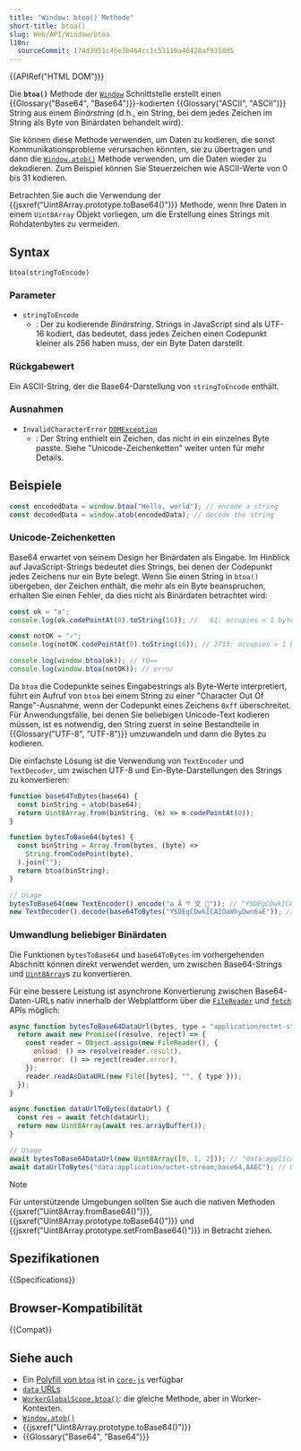 ```yaml
---
title: "Window: btoa() Methode"
short-title: btoa()
slug: Web/API/Window/btoa
l10n:
  sourceCommit: 174d3951c46e3b464cc1c53110a46428af9358d5
---
```


{{APIRef("HTML DOM")}}

Die **`btoa()`** Methode der [`Window`](/de/docs/Web/API/Window) Schnittstelle erstellt einen {{Glossary("Base64", "Base64")}}-kodierten {{Glossary("ASCII", "ASCII")}} String aus einem _Binärstring_ (d.h., ein String, bei dem jedes Zeichen im String als Byte von Binärdaten behandelt wird).

Sie können diese Methode verwenden, um Daten zu kodieren, die sonst Kommunikationsprobleme verursachen könnten, sie zu übertragen und dann die [`Window.atob()`](/de/docs/Web/API/Window/atob) Methode verwenden, um die Daten wieder zu dekodieren. Zum Beispiel können Sie Steuerzeichen wie ASCII-Werte von 0 bis 31 kodieren.

Betrachten Sie auch die Verwendung der {{jsxref("Uint8Array.prototype.toBase64()")}} Methode, wenn Ihre Daten in einem `Uint8Array` Objekt vorliegen, um die Erstellung eines Strings mit Rohdatenbytes zu vermeiden.

## Syntax

```js-nolint
btoa(stringToEncode)
```

### Parameter

- `stringToEncode`
  - : Der zu kodierende _Binärstring_. Strings in JavaScript sind als UTF-16 kodiert, das bedeutet, dass jedes Zeichen einen Codepunkt kleiner als 256 haben muss, der ein Byte Daten darstellt.

### Rückgabewert

Ein ASCII-String, der die Base64-Darstellung von `stringToEncode` enthält.

### Ausnahmen

- `InvalidCharacterError` [`DOMException`](/de/docs/Web/API/DOMException)
  - : Der String enthielt ein Zeichen, das nicht in ein einzelnes Byte passte. Siehe "Unicode-Zeichenketten" weiter unten für mehr Details.

## Beispiele

```js
const encodedData = window.btoa("Hello, world"); // encode a string
const decodedData = window.atob(encodedData); // decode the string
```

### Unicode-Zeichenketten

Base64 erwartet von seinem Design her Binärdaten als Eingabe. Im Hinblick auf JavaScript-Strings bedeutet dies Strings, bei denen der Codepunkt jedes Zeichens nur ein Byte belegt. Wenn Sie einen String in `btoa()` übergeben, der Zeichen enthält, die mehr als ein Byte beanspruchen, erhalten Sie einen Fehler, da dies nicht als Binärdaten betrachtet wird:

```js
const ok = "a";
console.log(ok.codePointAt(0).toString(16)); //   61: occupies < 1 byte

const notOK = "✓";
console.log(notOK.codePointAt(0).toString(16)); // 2713: occupies > 1 byte

console.log(window.btoa(ok)); // YQ==
console.log(window.btoa(notOK)); // error
```

Da `btoa` die Codepunkte seines Eingabestrings als Byte-Werte interpretiert, führt ein Aufruf von `btoa` bei einem String zu einer "Character Out Of Range"-Ausnahme, wenn der Codepunkt eines Zeichens `0xff` überschreitet. Für Anwendungsfälle, bei denen Sie beliebigen Unicode-Text kodieren müssen, ist es notwendig, den String zuerst in seine Bestandteile in {{Glossary("UTF-8", "UTF-8")}} umzuwandeln und dann die Bytes zu kodieren.

Die einfachste Lösung ist die Verwendung von `TextEncoder` und `TextDecoder`, um zwischen UTF-8 und Ein-Byte-Darstellungen des Strings zu konvertieren:

```js
function base64ToBytes(base64) {
  const binString = atob(base64);
  return Uint8Array.from(binString, (m) => m.codePointAt(0));
}

function bytesToBase64(bytes) {
  const binString = Array.from(bytes, (byte) =>
    String.fromCodePoint(byte),
  ).join("");
  return btoa(binString);
}

// Usage
bytesToBase64(new TextEncoder().encode("a Ā 𐀀 文 🦄")); // "YSDEgCDwkICAIOaWhyDwn6aE"
new TextDecoder().decode(base64ToBytes("YSDEgCDwkICAIOaWhyDwn6aE")); // "a Ā 𐀀 文 🦄"
```

### Umwandlung beliebiger Binärdaten

Die Funktionen `bytesToBase64` und `base64ToBytes` im vorhergehenden Abschnitt können direkt verwendet werden, um zwischen Base64-Strings und [`Uint8Array`](/de/docs/Web/JavaScript/Reference/Global_Objects/Uint8Array)s zu konvertieren.

Für eine bessere Leistung ist asynchrone Konvertierung zwischen Base64-Daten-URLs nativ innerhalb der Webplattform über die [`FileReader`](/de/docs/Web/API/FileReader) und [`fetch`](/de/docs/Web/API/Fetch_API) APIs möglich:

```js
async function bytesToBase64DataUrl(bytes, type = "application/octet-stream") {
  return await new Promise((resolve, reject) => {
    const reader = Object.assign(new FileReader(), {
      onload: () => resolve(reader.result),
      onerror: () => reject(reader.error),
    });
    reader.readAsDataURL(new File([bytes], "", { type }));
  });
}

async function dataUrlToBytes(dataUrl) {
  const res = await fetch(dataUrl);
  return new Uint8Array(await res.arrayBuffer());
}

// Usage
await bytesToBase64DataUrl(new Uint8Array([0, 1, 2])); // "data:application/octet-stream;base64,AAEC"
await dataUrlToBytes("data:application/octet-stream;base64,AAEC"); // Uint8Array [0, 1, 2]
```

> [!NOTE]
> Für unterstützende Umgebungen sollten Sie auch die nativen Methoden {{jsxref("Uint8Array.fromBase64()")}}, {{jsxref("Uint8Array.prototype.toBase64()")}} und {{jsxref("Uint8Array.prototype.setFromBase64()")}} in Betracht ziehen.

## Spezifikationen

{{Specifications}}

## Browser-Kompatibilität

{{Compat}}

## Siehe auch

- Ein [Polyfill von `btoa`](https://github.com/zloirock/core-js#base64-utility-methods) ist in [`core-js`](https://github.com/zloirock/core-js) verfügbar
- [`data` URLs](/de/docs/Web/URI/Reference/Schemes/data)
- [`WorkerGlobalScope.btoa()`](/de/docs/Web/API/WorkerGlobalScope/btoa): die gleiche Methode, aber in Worker-Kontexten.
- [`Window.atob()`](/de/docs/Web/API/Window/atob)
- {{jsxref("Uint8Array.prototype.toBase64()")}}
- {{Glossary("Base64", "Base64")}}

